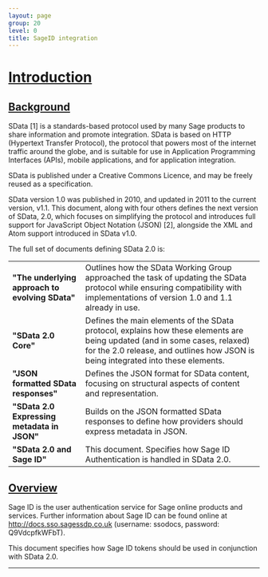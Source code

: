 ```yaml
---
layout: page
group: 20
level: 0
title: SageID integration
---
```


# <a name="introduction" href="#introduction">Introduction</a>

## <a name="background" href="#background">Background</a>

SData [1] is a standards-based protocol used by many Sage products to share information and promote 
integration. SData is based on HTTP (Hypertext Transfer Protocol), the protocol that powers most of the 
internet traffic around the globe, and is suitable for use in Application Programming Interfaces (APIs), 
mobile applications, and for application integration.

SData is published under a Creative Commons Licence, and may be freely reused as a specification.

SData version 1.0 was published in 2010, and updated in 2011 to the current version, v1.1. This 
document, along with four others defines the next version of SData, 2.0, which focuses on simplifying the 
protocol and introduces full support for JavaScript Object Notation (JSON) [2], alongside the XML and 
Atom support introduced in SData v1.0.

The full set of documents defining SData 2.0 is:


<table>
    <tr>
        <td><strong>"The underlying approach to evolving SData"</strong></td>
        <td>Outlines how the SData Working Group approached the task of updating the SData protocol while ensuring compatibility with implementations of version 1.0 and 1.1 already in use.</td>
    </tr>
    <tr>
        <td><strong>"SData 2.0 Core"</strong></td><td>Defines the main elements of the SData protocol, explains how these 
elements are being updated (and in some cases, relaxed) for the 2.0 
release, and outlines how JSON is being integrated into these elements.</td>
    </tr>
    <tr>
        <td><strong>"JSON formatted SData responses"</strong></td>
        <td>Defines the JSON format for SData content, focusing on structural aspects of content and representation.</td>
    </tr>
    <tr>
        <td><strong>"SData 2.0 Expressing metadata in JSON"</strong></td>
        <td>Builds on the JSON formatted SData responses to define how providers should express metadata in JSON.</td>
    </tr>
    <tr>
        <td><strong>"SData 2.0 and Sage ID"</strong></td><td>This document. Specifies how Sage ID Authentication is handled in 
SData 2.0.</td>
    </tr>
</table>

## <a name="overview" href="#overview">Overview</a>

Sage ID is the user authentication service for Sage online products and services. Further information 
about Sage ID can be found online at http://docs.sso.sagessdp.co.uk (username: ssodocs, password: Q9VdcpfkWFbT).

This document specifies how Sage ID tokens should be used in conjunction with SData 2.0.

***